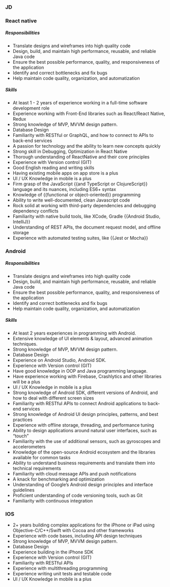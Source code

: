 ### JD

### React native

##### Responsibilities

- Translate designs and wireframes into high quality code
- Design, build, and maintain high performance, reusable, and reliable Java code
- Ensure the best possible performance, quality, and responsiveness of the application
- Identify and correct bottlenecks and fix bugs
- Help maintain code quality, organization, and automatization


##### Skills
- At least 1 - 2 years of experience working in a full-time software development role
- Experience working with Front-End libraries such as React/React Native, Redux
- Strong knowledge of MVP, MVVM design pattern.
- Database Design
- Familiarity with RESTful or GraphQL, and how to connect to APIs to back-end services
- A passion for technology and the ability to learn new concepts quickly
- Strong skill in Debugging, Optimization in React Native
- Thorough understanding of ReactNative and their core principles
- Experience with Version control (GIT)
- Good English reading and writing skills
- Having existing mobile apps on app store is a plus
- UI / UX Knowledge in mobile is a plus
- Firm grasp of the JavaScript {{and TypeScript or ClojureScript}} language and its nuances, including ES6+ syntax
- Knowledge of {{functional or object-oriented}} programming
- Ability to write well-documented, clean Javascript code
- Rock solid at working with third-party dependencies and debugging dependency conflicts
- Familiarity with native build tools, like XCode, Gradle {{Android Studio, IntelliJ}}
- Understanding of REST APIs, the document request model, and offline storage
- Experience with automated testing suites, like {{Jest or Mocha}}


### Android

##### Responsibilities

- Translate designs and wireframes into high quality code
- Design, build, and maintain high performance, reusable, and reliable Java code
- Ensure the best possible performance, quality, and responsiveness of the application
- Identify and correct bottlenecks and fix bugs
- Help maintain code quality, organization, and automatization

##### Skills
- At least 2 years experiences in programming with Android.
- Extensive knowledge of UI elements & layout, advanced animation techniques.
- Strong knowledge of MVP, MVVM design pattern.
- Database Design
- Experience on Android Studio, Android SDK.
- Experience with Version control (GIT)
- Have good knowledge in OOP and Java programming language.
- Have experience working with Firebase, Crashlytics and other libraries will be a plus
- UI / UX Knowledge in mobile is a plus
- Strong knowledge of Android SDK, different versions of Android, and how to deal with different screen sizes
- Familiarity with RESTful APIs to connect Android applications to back-end services
- Strong knowledge of Android UI design principles, patterns, and best practices
- Experience with offline storage, threading, and performance tuning
- Ability to design applications around natural user interfaces, such as “touch”
- Familiarity with the use of additional sensors, such as gyroscopes and accelerometers
- Knowledge of the open-source Android ecosystem and the libraries available for common tasks
- Ability to understand business requirements and translate them into technical requirements
- Familiarity with cloud message APIs and push notifications
- A knack for benchmarking and optimization
- Understanding of Google’s Android design principles and interface guidelines
- Proficient understanding of code versioning tools, such as Git
- Familiarity with continuous integration

### IOS
- 2+ years building complex applications for the iPhone or iPad using Objective-C/C++/Swift with Cocoa and other frameworks
- Experience with code bases, including API design techniques
- Strong knowledge of MVP, MVVM design pattern.
- Database Design
- Experience building in the iPhone SDK
- Experience with Version control (GIT)
- Familiarity with RESTful APIs
- Experience with multithreading programming
- Experience writing unit tests and testable code
- UI / UX Knowledge in mobile is a plus
